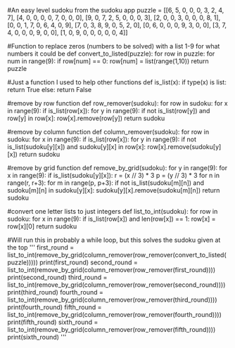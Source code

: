 #An easy level sudoku from the sudoku app
puzzle = [[6, 5, 0, 0, 0, 3, 2, 4, 7],
          [4, 0, 0, 0, 0, 7, 0, 0, 0],
          [9, 0, 7, 2, 5, 0, 0, 0, 3],
          [2, 0, 0, 3, 0, 0, 0, 8, 1],
          [0, 0, 1, 7, 0, 6, 4, 0, 9],
          [7, 0, 3, 8, 9, 0, 5, 2, 0],
          [0, 6, 0, 0, 0, 9, 3, 0, 0],
          [3, 7, 4, 0, 0, 0, 9, 0, 0],
          [1, 0, 9, 0, 0, 0, 0, 0, 4]]

#Function to replace zeros (numbers to be solved) with a list 1-9 for what numbers it could be
def convert_to_listed(puzzle):
    for row in puzzle:
        for num in range(9):
            if row[num] == 0:
                row[num] = list(range(1,10))
    return puzzle

#Just a function I used to help other functions
def is_list(x):
    if type(x) is list:
        return True
    else:
        return False

#remove by row function
def row_remover(sudoku):
    for row in sudoku:
        for x in range(9):
            if is_list(row[x]):
                for y in range(9):
                    if not is_list(row[y]) and row[y] in row[x]:
                        row[x].remove(row[y])
    return sudoku

#remove by column function
def column_remover(sudoku):
    for row in sudoku:
        for x in range(9):
            if is_list(row[x]):
                for y in range(9):
                    if not is_list(sudoku[y][x]) and sudoku[y][x] in row[x]:
                        row[x].remove(sudoku[y][x])
    return sudoku

#remove by grid function
def remove_by_grid(sudoku):
    for y in range(9):
        for x in range(9):
            if is_list(sudoku[y][x]):
                r = (x // 3) * 3
                p = (y // 3) * 3
                for n in range(r, r+3):
                    for m in range(p, p+3):
                        if not is_list(sudoku[m][n]) and sudoku[m][n] in sudoku[y][x]:
                            sudoku[y][x].remove(sudoku[m][n])
    return sudoku

#convert one letter lists to just integers
def list_to_int(sudoku):
    for row in sudoku:
        for x in range(9):
            if is_list(row[x]) and len(row[x]) == 1:
                row[x] = row[x][0]
    return sudoku

#Will run this in probably a while loop, but this solves the sudoku given at the top
'''
first_round = list_to_int(remove_by_grid(column_remover(row_remover(convert_to_listed(puzzle)))))
print(first_round)
second_round = list_to_int(remove_by_grid(column_remover(row_remover(first_round))))
print(second_round)
third_round = list_to_int(remove_by_grid(column_remover(row_remover(second_round))))
print(third_round)
fourth_round = list_to_int(remove_by_grid(column_remover(row_remover(third_round))))
print(fourth_round)
fifth_round = list_to_int(remove_by_grid(column_remover(row_remover(fourth_round))))
print(fifth_round)
sixth_round = list_to_int(remove_by_grid(column_remover(row_remover(fifth_round))))
print(sixth_round)
'''
